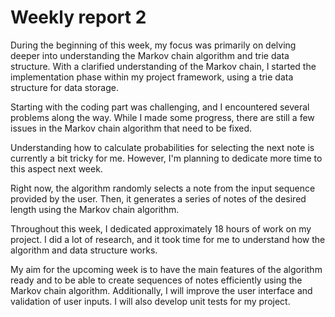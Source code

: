 # Weekly report 2 

During the beginning of this week, my focus was primarily on delving deeper into understanding the Markov chain algorithm and trie data structure. With a clarified understanding of the Markov chain, I started the implementation phase within my project framework, using a trie data structure for data storage.

Starting with the coding part was challenging, and I encountered several problems along the way. While I made some progress, there are still a few issues in the Markov chain algorithm that need to be fixed.

Understanding how to calculate probabilities for selecting the next note is currently a bit tricky for me. However, I'm planning to dedicate more time to this aspect next week. 

Right now, the algorithm randomly selects a note from the input sequence provided by the user. Then, it generates a series of notes of the desired length using the Markov chain algorithm.

Throughout this week, I dedicated approximately 18 hours of work on my project. I did a lot of research, and it took time for me to understand how the algorithm and data structure works.

My aim for the upcoming week is to have the main features of the algorithm ready and to be able to create sequences of notes efficiently using the Markov chain algorithm. Additionally, I will improve the user interface and validation of user inputs. I will also develop unit tests for my project.